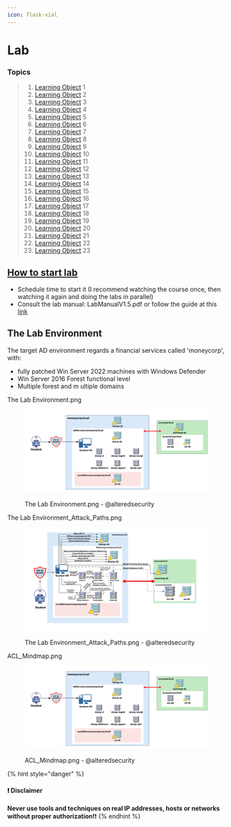 ```yaml
---
icon: flask-vial
---
```


# Lab

### Topics

> 1. [Learning Object](1-lo-1.md) 1️
> 2. [Learning Object](2-lo2.md) 2️
> 3. [Learning Object](3-lo-3.md) 3️
> 4. [Learning Object](4-lo-4.md) 4️
> 5. [Learning Object](5-lo-5.md) 5️
> 6. [Learning Object](6-lo-6.md) 6️
> 7. [Learning Object](7-lo-7.md) 7️
> 8. [Learning Object](8-lo8.md) 8️
> 9. [Learning Object](9-lo9.md) 9️
> 10. [Learning Object](10-lo1-0.md) 1️0️
> 11. [Learning Object](11-lo1-1.md) 1️1️
> 12. [Learning Object](12-lo1-2.md) 1️2️
> 13. [Learning Object](13-lo1-3.md) 1️3️
> 14. [Learning Object](14-lo1-4.md) 1️4️
> 15. [Learning Object](15-lo1-5.md) 1️5️
> 16. [Learning Object](16-lo1-6.md) 1️6️
> 17. [Learning Object](17-lo1-7.md) 1️7️
> 18. [Learning Object](18-lo1-8.md) 1️8️
> 19. [Learning Object](19-lo1-9.md) 1️9️
> 20. [Learning Object](20-lo2-0.md) 2️0️
> 21. [Learning Object](21-lo2-1.md) 2️1️
> 22. [Learning Object](22-lo-2-2.md) 2️2️
> 23. [Learning Object](23-lo2-3.md) 2️3️

## [How to start lab](0-lab-instructions.md)

* Schedule time to start it (I recommend watching the course once, then watching it again and doing the labs in parallel)
* Consult the lab manual: LabManualV1.5.pdf or follow the guide at this [link](0-lab-instructions.md)

## The Lab Environment

The target AD environment regards a financial services called 'moneycorp', with:

* fully patched Win Server 2022 machines with Windows Defender
* Win Server 2016 Forest functional level
* Multiple forest and m ultiple domains



The Lab Environment.png

<figure><img src="../../.gitbook/assets/image (2) (1) (1).png" alt=""><figcaption><p>The Lab Environment.png - @alteredsecurity</p></figcaption></figure>

The Lab Environment\_Attack\_Paths.png

<figure><img src="../../.gitbook/assets/image (1) (1) (1).png" alt=""><figcaption><p>The Lab Environment_Attack_Paths.png - @alteredsecurity</p></figcaption></figure>

ACL\_Mindmap.png

<figure><img src="../../.gitbook/assets/image (39) (1).png" alt=""><figcaption><p>ACL_Mindmap.png - @alteredsecurity</p></figcaption></figure>

{% hint style="danger" %}
#### ❗ Disclaimer&#x20;

**Never use tools and techniques on real IP addresses, hosts or networks without proper     authorization!**❗
{% endhint %}
